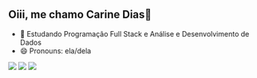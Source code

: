 ## Oiii, me chamo Carine Dias👋



- 🌱 Estudando Programação Full Stack e Análise e Desenvolvimento de Dados
- 😄 Pronouns: ela/dela


<div> 
   <a href="https://www.instagram.com/caridiias/" target="_blank"><img src="https://img.shields.io/badge/-Instagram-%23E4405F?style=for-the-badge&logo=instagram&logoColor=white" target="_blank"></a>
  <a href="https://discord.com/channels/@me" target="_blank"><img src="https://img.shields.io/badge/Discord-7289DA?style=for-the-badge&logo=discord&logoColor=white" target="_blank"></a> 
  <a href="https://www.linkedin.com/in/carine-lopes-dias-96139b21b/" target="_blank"><img src="https://img.shields.io/badge/-LinkedIn-%230077B5?style=for-the-badge&logo=linkedin&logoColor=white" target="_blank"></a> 
  
</div>
